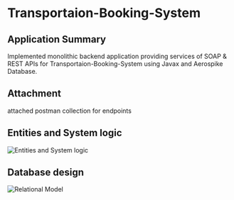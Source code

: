 # Transportaion-Booking-System


## Application Summary 
Implemented monolithic backend application providing services of SOAP & REST APIs for Transportaion-Booking-System using Javax and Aerospike Database.    


## Attachment
attached postman collection for endpoints
  

## Entities and System logic 
![Entities and System logic](https://github.com/magdamagdy/Transportaion-Booking-System-/blob/main/system%20logic.png)





## Database design
![Relational Model](https://github.com/magdamagdy/Transportaion-Booking-System-/blob/main/DB%20Relational%20Model.png)
